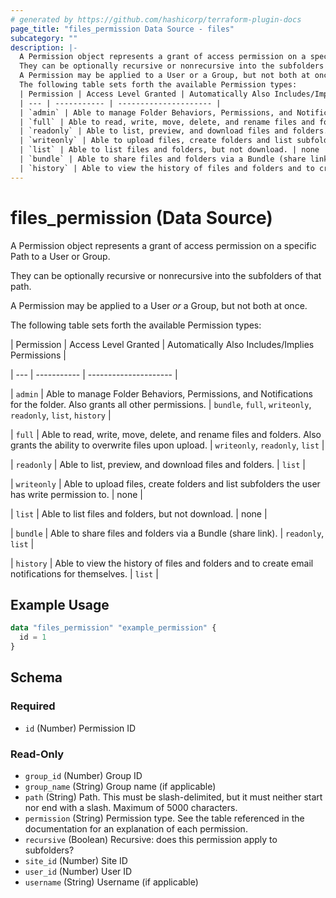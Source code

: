 ```yaml
---
# generated by https://github.com/hashicorp/terraform-plugin-docs
page_title: "files_permission Data Source - files"
subcategory: ""
description: |-
  A Permission object represents a grant of access permission on a specific Path to a User or Group.
  They can be optionally recursive or nonrecursive into the subfolders of that path.
  A Permission may be applied to a User or a Group, but not both at once.
  The following table sets forth the available Permission types:
  | Permission | Access Level Granted | Automatically Also Includes/Implies Permissions |
  | --- | ----------- | --------------------- |
  | `admin` | Able to manage Folder Behaviors, Permissions, and Notifications for the folder. Also grants all other permissions. | `bundle`, `full`, `writeonly`, `readonly`, `list`, `history` |
  | `full` | Able to read, write, move, delete, and rename files and folders. Also grants the ability to overwrite files upon upload. | `writeonly`, `readonly`, `list` |
  | `readonly` | Able to list, preview, and download files and folders. | `list` |
  | `writeonly` | Able to upload files, create folders and list subfolders the user has write permission to. | none |
  | `list` | Able to list files and folders, but not download. | none |
  | `bundle` | Able to share files and folders via a Bundle (share link). | `readonly`, `list` |
  | `history` | Able to view the history of files and folders and to create email notifications for themselves. | `list` |
---
```


# files_permission (Data Source)

A Permission object represents a grant of access permission on a specific Path to a User or Group.



They can be optionally recursive or nonrecursive into the subfolders of that path.



A Permission may be applied to a User *or* a Group, but not both at once.



The following table sets forth the available Permission types:



| Permission | Access Level Granted | Automatically Also Includes/Implies Permissions |

| --- | ----------- | --------------------- |

| `admin` | Able to manage Folder Behaviors, Permissions, and Notifications for the folder. Also grants all other permissions. | `bundle`, `full`, `writeonly`, `readonly`, `list`, `history` |

| `full` | Able to read, write, move, delete, and rename files and folders. Also grants the ability to overwrite files upon upload. | `writeonly`, `readonly`, `list` |

| `readonly` | Able to list, preview, and download files and folders. | `list` |

| `writeonly` | Able to upload files, create folders and list subfolders the user has write permission to. | none |

| `list` | Able to list files and folders, but not download. | none |

| `bundle` | Able to share files and folders via a Bundle (share link). | `readonly`, `list` |

| `history` | Able to view the history of files and folders and to create email notifications for themselves. | `list` |

## Example Usage

```terraform
data "files_permission" "example_permission" {
  id = 1
}
```

<!-- schema generated by tfplugindocs -->
## Schema

### Required

- `id` (Number) Permission ID

### Read-Only

- `group_id` (Number) Group ID
- `group_name` (String) Group name (if applicable)
- `path` (String) Path. This must be slash-delimited, but it must neither start nor end with a slash. Maximum of 5000 characters.
- `permission` (String) Permission type.  See the table referenced in the documentation for an explanation of each permission.
- `recursive` (Boolean) Recursive: does this permission apply to subfolders?
- `site_id` (Number) Site ID
- `user_id` (Number) User ID
- `username` (String) Username (if applicable)
